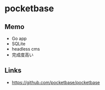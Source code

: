 # pocketbase
## Memo
- Go app
- SQLite
- headless cms
- 完成度高い

## Links
- https://github.com/pocketbase/pocketbase
